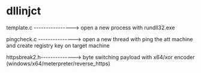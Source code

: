 # dllinjct
template.c ----------------> open a new process with rundll32.exe

pingcheck.c ---------------> open a new thread with ping the att machine and create registry key on target machine

httpsbreak2.h--------------> byte switching payload with x64/xor encoder (windows/x64/meterpreter/reverse_https)

